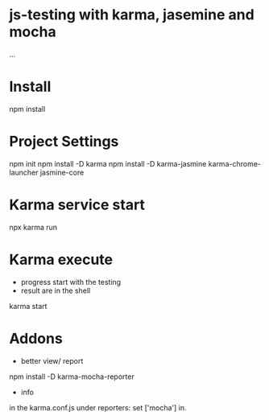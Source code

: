 # js-testing with karma, jasemine and mocha

...

# Install
npm install

# Project Settings
npm init
npm install -D karma
npm install -D karma-jasmine karma-chrome-launcher jasmine-core

# Karma service start
 npx karma run

# Karma execute 
- progress start with the testing
- result are in the shell

karma start 

# Addons 
- better view/ report

npm install -D karma-mocha-reporter
- info

in the karma.conf.js under reporters: set ['mocha'] in.
